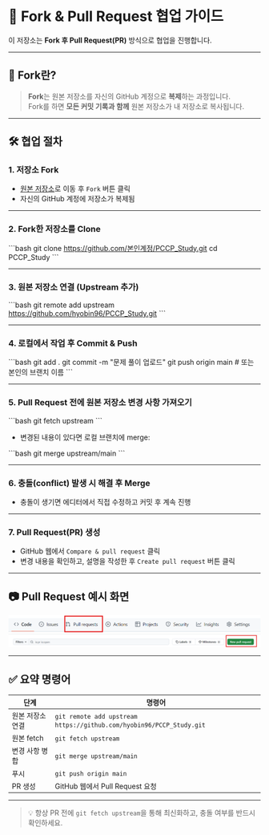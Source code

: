 # 🔄 Fork & Pull Request 협업 가이드

이 저장소는 **Fork 후 Pull Request(PR)** 방식으로 협업을 진행합니다.

---

## 📌 Fork란?

> **Fork**는 원본 저장소를 자신의 GitHub 계정으로 **복제**하는 과정입니다.  
> Fork를 하면 **모든 커밋 기록과 함께** 원본 저장소가 내 저장소로 복사됩니다.

---

## 🛠️ 협업 절차

### 1. 저장소 Fork

- [원본 저장소](https://github.com/hyobin96/PCCP_Study.git)로 이동 후 `Fork` 버튼 클릭  
- 자신의 GitHub 계정에 저장소가 복제됨

---

### 2. Fork한 저장소를 Clone

\`\`\`bash
git clone https://github.com/본인계정/PCCP_Study.git
cd PCCP_Study
\`\`\`

---

### 3. 원본 저장소 연결 (Upstream 추가)

\`\`\`bash
git remote add upstream https://github.com/hyobin96/PCCP_Study.git
\`\`\`

---

### 4. 로컬에서 작업 후 Commit & Push

\`\`\`bash
git add .
git commit -m "문제 풀이 업로드"
git push origin main  # 또는 본인의 브랜치 이름
\`\`\`

---

### 5. Pull Request 전에 원본 저장소 변경 사항 가져오기

\`\`\`bash
git fetch upstream
\`\`\`

- 변경된 내용이 있다면 로컬 브랜치에 merge:

\`\`\`bash
git merge upstream/main
\`\`\`

---

### 6. 충돌(conflict) 발생 시 해결 후 Merge

- 충돌이 생기면 에디터에서 직접 수정하고 커밋 후 계속 진행

---

### 7. Pull Request(PR) 생성

- GitHub 웹에서 `Compare & pull request` 클릭
- 변경 내용을 확인하고, 설명을 작성한 후 `Create pull request` 버튼 클릭

---

## 📷 Pull Request 예시 화면

<p align="center">
  <img src="./image/pull_request.png" alt="pull_request 화면">
  <br/>
  <img src="./image/new_pull_request.png" alt="new_pull_request 화면">
</p>

---

## ✅ 요약 명령어

| 단계              | 명령어 |
|------------------|--------|
| 원본 저장소 연결 | `git remote add upstream https://github.com/hyobin96/PCCP_Study.git` |
| 원본 fetch       | `git fetch upstream` |
| 변경 사항 병합   | `git merge upstream/main` |
| 푸시             | `git push origin main` |
| PR 생성          | GitHub 웹에서 Pull Request 요청 |

---

> 💡 항상 PR 전에 `git fetch upstream`을 통해 최신화하고, 충돌 여부를 반드시 확인하세요.